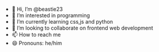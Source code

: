 - 👋 Hi, I’m @beastie23
- 👀 I’m interested in programming
- 🌱 I’m currently learning css,js and python
- 💞️ I’m looking to collaborate on frontend web development
- 📫 How to reach me 
- 😄 Pronouns: he/him


<!---
beastie23/beastie23 is a ✨ special ✨ repository because its `README.md` (this file) appears on your GitHub profile.
You can click the Preview link to take a look at your changes.
--->
